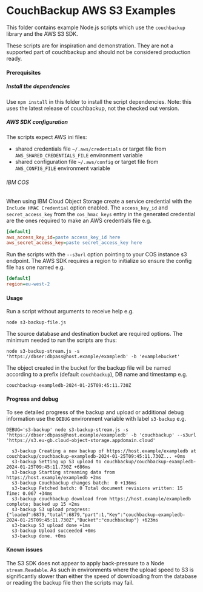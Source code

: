 # CouchBackup AWS S3 Examples

This folder contains example Node.js scripts which use the `couchbackup` library and the AWS S3 SDK.

These scripts are for inspiration and demonstration.
They are not a supported part of couchbackup and should not be considered production ready.


#### Prerequisites

##### Install the dependencies

Use `npm install` in this folder to install the script
dependencies.
Note: this uses the latest release of couchbackup, not the
checked out version.

##### AWS SDK configuration

The scripts expect AWS ini files:
* shared credentials file `~/.aws/credentials` or target file from `AWS_SHARED_CREDENTIALS_FILE` environment variable
* shared configuration file `~/.aws/config` or target file from `AWS_CONFIG_FILE` environment variable

###### IBM COS

When using IBM Cloud Object Storage create a service credential with the `Include HMAC Credential` option enabled.
The `access_key_id` and `secret_access_key` from the `cos_hmac_keys` entry in the generated credential are
the ones required to make an AWS credentials file e.g.
```ini
[default]
aws_access_key_id=paste access_key_id here
aws_secret_access_key=paste secret_access_key here
```

Run the scripts with the `--s3url` option pointing to your COS instance s3 endpoint.
The AWS SDK requires a region to initialize so ensure the config file has one named e.g.
```ini
[default]
region=eu-west-2
```

#### Usage

Run a script without arguments to receive help e.g.

`node s3-backup-file.js`

The source database and destination bucket are required options.
The minimum needed to run the scripts are thus:

`node s3-backup-stream.js -s 'https://dbser:dbpass@host.example/exampledb' -b 'examplebucket'`

The object created in the bucket for the backup file will be
named according to a prefix (default `couchbackup`), DB name and timestamp e.g.

`couchbackup-exampledb-2024-01-25T09:45:11.730Z`

#### Progress and debug

To see detailed progress of the backup and upload or additional debug information
use the `DEBUG` environment variable with label `s3-backup` e.g.

`DEBUG='s3-backup' node s3-backup-stream.js -s 'https://dbser:dbpass@host.example/exampledb' -b 'couchbackup' --s3url 'https://s3.eu-gb.cloud-object-storage.appdomain.cloud'`

```
  s3-backup Creating a new backup of https://host.example/exampledb at couchbackup/couchbackup-exampledb-2024-01-25T09:45:11.730Z... +0ms
  s3-backup Setting up S3 upload to couchbackup/couchbackup-exampledb-2024-01-25T09:45:11.730Z +686ms
  s3-backup Starting streaming data from https://host.example/exampledb +2ms
  s3-backup Couchbackup changes batch:  0 +136ms
  s3-backup Fetched batch: 0 Total document revisions written: 15 Time: 0.067 +34ms
  s3-backup couchbackup download from https://host.example/exampledb complete; backed up 15 +2ms
  s3-backup S3 upload progress: {"loaded":6879,"total":6879,"part":1,"Key":"couchbackup-exampledb-2024-01-25T09:45:11.730Z","Bucket":"couchbackup"} +623ms
  s3-backup S3 upload done +1ms
  s3-backup Upload succeeded +0ms
  s3-backup done. +0ms
```

#### Known issues

The S3 SDK does not appear to apply back-pressure to a Node `stream.Readable`. As such in environments
where the upload speed to S3 is significantly slower than either the speed of downloading from the database
or reading the backup file then the scripts may fail.
